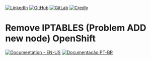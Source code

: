 [![LinkedIn](https://img.shields.io/badge/LinkedIn-0A66C2?style=for-the-badge&logo=linkedin&logoColor=white)](https://www.linkedin.com/in/gabrielandre02/) [![GitHub](https://img.shields.io/badge/GitHub-181717?style=for-the-badge&logo=github&logoColor=white)](https://github.com/Gabrielandre02)  [![GitLab](https://img.shields.io/badge/GitLab-FC6D26?style=for-the-badge&logo=gitlab&logoColor=white)](https://gitlab.com/gabs_public)   [![Credly](https://img.shields.io/badge/Credly-FF6F00?style=for-the-badge&logo=credly&logoColor=white)](https://www.credly.com/users/gabriel-carmo.dev)

# Remove IPTABLES (Problem ADD new node) OpenShift
[![Documentation - EN-US](https://img.shields.io/badge/Documentation-0A66C2?style=for-the-badge&logo=readthedocs&logoColor=white)](en-us/README.md) [![Documentação PT-BR](https://img.shields.io/badge/Documentação-0A66C2?style=for-the-badge&logo=readthedocs&logoColor=white)](pt-br/README.md)
